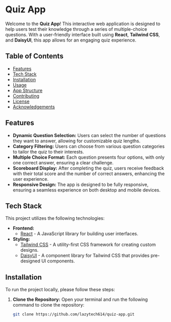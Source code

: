 # Quiz App

Welcome to the **Quiz App**! This interactive web application is designed to help users test their knowledge through a series of multiple-choice questions. With a user-friendly interface built using **React**, **Tailwind CSS**, and **DaisyUI**, this app allows for an engaging quiz experience.

## Table of Contents

- [Features](#features)
- [Tech Stack](#tech-stack)
- [Installation](#installation)
- [Usage](#usage)
- [App Structure](#app-structure)
- [Contributing](#contributing)
- [License](#license)
- [Acknowledgements](#acknowledgements)

## Features

- **Dynamic Question Selection:** Users can select the number of questions they want to answer, allowing for customizable quiz lengths.
- **Category Filtering:** Users can choose from various question categories to tailor the quiz to their interests.
- **Multiple Choice Format:** Each question presents four options, with only one correct answer, ensuring a clear challenge.
- **Scoreboard Display:** After completing the quiz, users receive feedback with their total score and the number of correct answers, enhancing the user experience.
- **Responsive Design:** The app is designed to be fully responsive, ensuring a seamless experience on both desktop and mobile devices.

## Tech Stack

This project utilizes the following technologies:

- **Frontend:** 
  - [React](https://reactjs.org/) - A JavaScript library for building user interfaces.
- **Styling:**
  - [Tailwind CSS](https://tailwindcss.com/) - A utility-first CSS framework for creating custom designs.
  - [DaisyUI](https://daisyui.com/) - A component library for Tailwind CSS that provides pre-designed UI components.

## Installation

To run the project locally, please follow these steps:

1. **Clone the Repository:**
   Open your terminal and run the following command to clone the repository:

   ```bash
   git clone https://github.com/lazytech614/quiz-app.git
